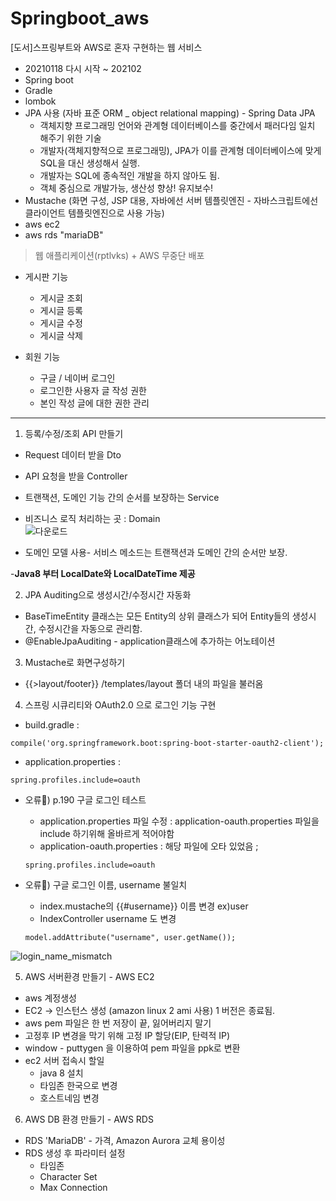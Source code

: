 # Springboot_aws
[도서]스프링부트와 AWS로 혼자 구현하는 웹 서비스

- 20210118 다시 시작 ~ 202102 
- Spring boot
- Gradle
- lombok
- JPA 사용 (자바 표준 ORM _ object relational mapping) - Spring Data JPA
  - 객체지향 프로그래밍 언어와 관계형 데이터베이스를 중간에서 패러다임 일치 해주기 위한 기술 
  - 개발자(객체지향적으로 프로그래밍), JPA가 이를 관계형 데이터베이스에 맞게 SQL을 대신 생성해서 실행.
  - 개발자는 SQL에 종속적인 개발을 하지 않아도 됨. 
  - 객체 중심으로 개발가능, 생산성 향상! 유지보수!
 - Mustache (화면 구성, JSP 대용, 자바에선 서버 템플릿엔진 - 자바스크립트에선 클라이언트 템플릿엔진으로 사용 가능)
 - aws ec2
 - aws rds "mariaDB"
  
  
 > 웹 애플리케이션(rptlvks) + AWS 무중단 배포 
 - 게시판 기능 
   - 게시글 조회
   - 게시글 등록
   - 게시글 수정
   - 게시글 삭제
   
 - 회원 기능 
   - 구글 / 네이버 로그인
   - 로그인한 사용자 글 작성 권한
   - 본인 작성 글에 대한 권한 관리


---
1) 등록/수정/조회 API 만들기
- Request 데이터 받을 Dto
- API 요청을 받을 Controller
- 트랜잭션, 도메인 기능 간의 순서를 보장하는 Service

- 비즈니스 로직 처리하는 곳 : Domain <br>
![다운로드](https://user-images.githubusercontent.com/48319693/105595433-c5ed9b80-5dd6-11eb-8bb3-eff7c480ab71.png)
    
- 도메인 모델 사용- 서비스 메소드는 트랜잭션과 도메인 간의 순서만 보장.

-<b>Java8 부터 LocalDate와 LocalDateTime 제공</b>


2) JPA Auditing으로 생성시간/수정시간 자동화
- BaseTimeEntity 클래스는 모든 Entity의 상위 클래스가 되어 Entity들의 생성시간, 수정시간을 자동으로 관리함.
- @EnableJpaAuditing - application클래스에 추가하는 어노테이션 


3) Mustache로 화면구성하기 
- {{>layout/footer}} /templates/layout 폴더 내의 파일을 불러옴 


4) 스프링 시큐리티와 OAuth2.0 으로 로그인 기능 구현 
- build.gradle : 
~~~
compile('org.springframework.boot:spring-boot-starter-oauth2-client');
~~~
- application.properties :
~~~
spring.profiles.include=oauth
~~~

- 오류📌) p.190 구글 로그인 테스트 
  - application.properties 파일 수정 : application-oauth.properties 파일을 include 하기위해 올바르게 적어야함
  - application-oauth.properties : 해당 파일에 오타 있었음 ;

  ~~~
  spring.profiles.include=oauth
  ~~~
   

- 오류📌) 구글 로그인 이름, username 불일치
  - index.mustache의 {{#username}} 이름 변경 ex)user 
  - IndexController username 도 변경 
  ~~~
  model.addAttribute("username", user.getName());
  ~~~

![login_name_mismatch](https://user-images.githubusercontent.com/48319693/106185415-279e7300-61e6-11eb-9292-ad54bcda906c.jpg)




5) AWS 서버환경 만들기 - AWS EC2
  - aws 계정생성
  - EC2 -> 인스턴스 생성 (amazon linux 2 ami 사용) 1 버전은 종료됨.
  - aws pem 파일은 한 번 저장이 끝, 잃어버리지 말기 
  - 고정후 IP 변경을 막기 위해 고정 IP 할당(EIP, 탄력적 IP)
  - window - puttygen 을 이용하여 pem 파일을 ppk로 변환
  - ec2 서버 접속시 할일 
    - java 8 설치 
    - 타임존 한국으로 변경
    - 호스트네임 변경 


6) AWS DB 환경 만들기 - AWS RDS
  - RDS 'MariaDB' - 가격, Amazon Aurora 교체 용이성
  - RDS 생성 후 파라미터 설정 
    - 타임존
    - Character Set 
    - Max Connection 
